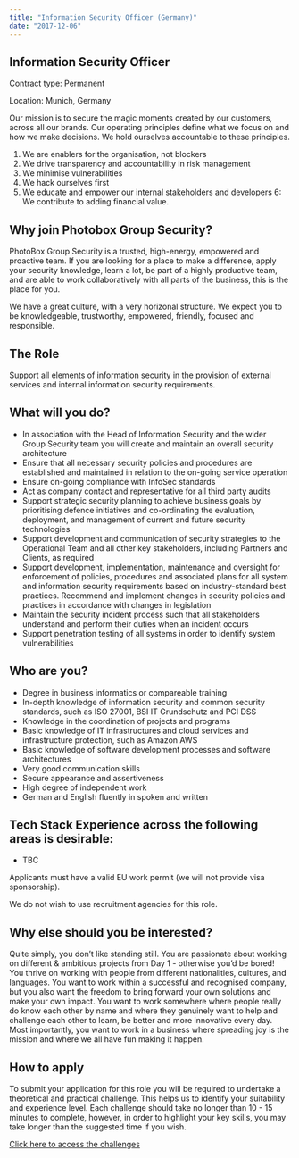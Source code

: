 ```yaml
---
title: "Information Security Officer (Germany)"
date: "2017-12-06"
---
```


## Information Security Officer

Contract type: Permanent

Location: Munich, Germany

Our mission is to secure the magic moments created by our customers, across all our brands. Our operating principles define what we focus on and how we make decisions. We hold ourselves accountable to these principles.

1. We are enablers for the organisation, not blockers
2. We drive transparency and accountability in risk management
3. We minimise vulnerabilities
4. We hack ourselves first
5. We educate and empower our internal stakeholders and developers
6: We contribute to adding financial value.

## Why join Photobox Group Security?

PhotoBox Group Security is a trusted, high-energy, empowered and proactive team. If you are looking for a place to make a difference, apply your security knowledge, learn a lot, be part of a highly productive team, and are able to work collaboratively with all parts of the business, this is the place for you.

We have a great culture, with a very horizonal structure. We expect you to be knowledgeable, trustworthy, empowered, friendly, focused and responsible.

## The Role

Support all elements of information security in the provision of external services and internal information security requirements.

## What will you do?

- In association with the Head of Information Security and the wider Group Security team you will create and maintain an overall security architecture
- Ensure that all necessary security policies and procedures are established and maintained in relation to the on-going service operation
- Ensure on-going compliance with InfoSec standards
- Act as company contact and representative for all third party audits
- Support strategic security planning to achieve business goals by prioritising defence initiatives and co-ordinating the evaluation, deployment, and management of current and future security technologies
- Support development and communication of security strategies to the Operational Team and all other key stakeholders, including Partners and Clients, as required
- Support development, implementation, maintenance and oversight for enforcement of policies, procedures and associated plans for all system and information security requirements based on industry-standard best practices. Recommend and implement changes in security policies and practices in accordance with changes in legislation
- Maintain the security incident process such that all stakeholders understand and perform their duties when an incident occurs
- Support penetration testing of all systems in order to identify system vulnerabilities

## Who are you?

- Degree in business informatics or compareable training
- In-depth knowledge of information security and common security standards, such as ISO 27001, BSI IT Grundschutz and PCI DSS
- Knowledge in the coordination of projects and programs
- Basic knowledge of IT infrastructures and cloud services and infrastructure protection, such as Amazon AWS
- Basic knowledge of software development processes and software architectures
- Very good communication skills
- Secure appearance and assertiveness
- High degree of independent work
- German and English fluently in spoken and written

## Tech Stack Experience across the following areas is desirable:

- TBC

Applicants must have a valid EU work permit (we will not provide visa sponsorship).

We do not wish to use recruitment agencies for this role.

## Why else should you be interested?

Quite simply, you don’t like standing still. You are passionate about working on different & ambitious projects from Day 1 - otherwise you’d be bored! You thrive on working with people from different nationalities, cultures, and languages. You want to work within a successful and recognised company, but you also want the freedom to bring forward your own solutions and make your own impact. You want to work somewhere where people really do know each other by name and where they genuinely want to help and challenge each other to learn, be better and more innovative every day. Most importantly, you want to work in a business where spreading joy is the mission and where we all have fun making it happen.

## How to apply
To submit your application for this role you will be required to undertake a theoretical and practical challenge. This helps us to identify your suitability and experience level. Each challenge should take no longer than 10 - 15 minutes to complete, however, in order to highlight your key skills, you may take longer than the suggested time if you wish.

[Click here to access the challenges](https://pbx-group-security.com/challenges/infosec-officer/ "Click here to access the application challenges")
